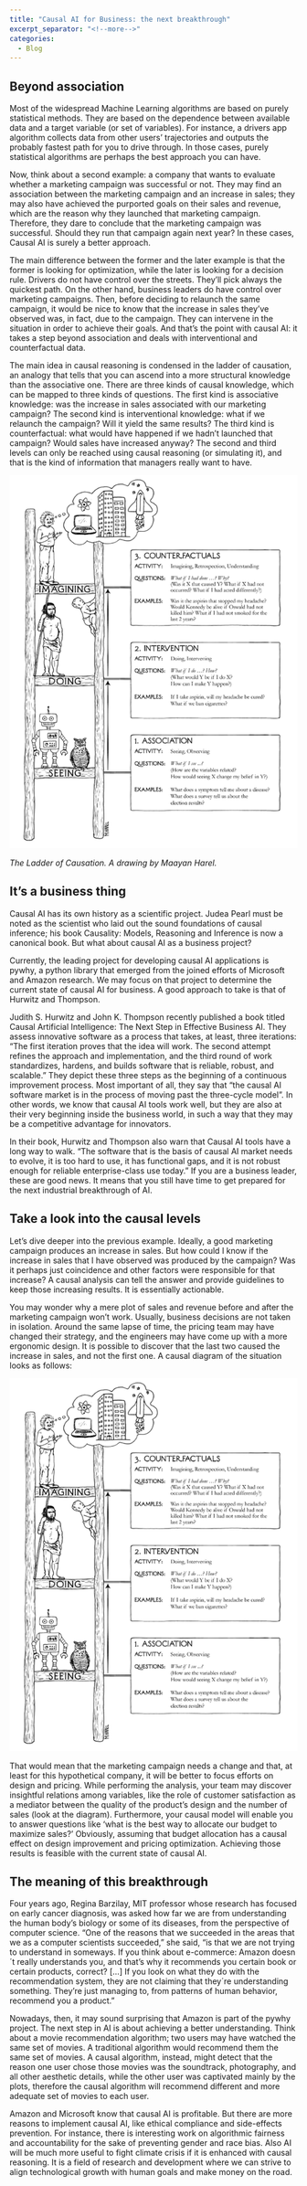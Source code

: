 ```yaml
---
title: "Causal AI for Business: the next breakthrough"
excerpt_separator: "<!--more-->"
categories:
  - Blog
---
```


## Beyond association

Most of the widespread Machine Learning algorithms are based on purely statistical methods. They are based
on the dependence between available data and a target variable (or set of variables). For instance, a drivers
app algorithm collects data from other users’ trajectories and outputs the probably fastest path for you to
drive through. In those cases, purely statistical algorithms are perhaps the best approach you can have.

Now, think about a second example: a company that wants to evaluate whether a marketing campaign was
successful or not. They may find an association between the marketing campaign and an increase in sales; they
may also have achieved the purported goals on their sales and revenue, which are the reason why they launched that marketing
campaign. Therefore, they dare to conclude that the marketing campaign was successful. Should they run that campaign again next year? In these cases, Causal AI is surely a better approach.

The main difference between the former and the later example is that the former is looking for optimization,
while the later is looking for a decision rule. Drivers do not have control over the streets. They’ll pick
always the quickest path. On the other hand, business leaders do have control over marketing campaigns. Then,
before deciding to relaunch the same campaign, it would be nice to know that the increase in sales they’ve observed was,
in fact, due to the campaign. They can intervene in the situation in order to achieve their goals. And that’s the point with causal AI: it takes a step beyond association and deals with interventional and counterfactual data.

The main idea in causal reasoning is condensed in the ladder of causation, an analogy that tells that you can
ascend into a more structural knowledge than the associative one. There are three kinds of causal knowledge,
which can be mapped to three kinds of questions. The first kind is associative knowledge: was the increase in sales associated
with our marketing campaign? The second kind is interventional knowledge: what if we relaunch the campaign? Will it yield the same results? The third kind is counterfactual: what would have happened if we hadn’t launched that campaign? Would sales have increased anyway? The second and third levels can only be reached using causal reasoning (or simulating it), and that is the kind of information that managers really want to have.


![LadderOfCausation](assets\images\2024-12-27\the-ladder-of-causation.png)

*The Ladder of Causation. A drawing by Maayan Harel.*


## It’s a business thing

Causal AI has its own history as a scientific project. Judea Pearl must be noted as the scientist who laid out the sound foundations of causal inference; his book Causality: Models, Reasoning and Inference is now a canonical book. But what about causal AI as a business project?

Currently, the leading project for developing causal AI applications is pywhy, a python library that emerged from the joined efforts of Microsoft and Amazon research. We may focus on that project to determine the current state of causal AI for business. A good approach to take is that of Hurwitz and Thompson.

Judith S. Hurwitz and John K. Thompson recently published a book titled Causal Artificial Intelligence: The Next Step in Effective Business AI. They assess innovative software as a process that takes, at least, three iterations: “The first iteration proves that the idea will work. The second attempt refines the approach and implementation, and the third round of work standardizes, hardens, and builds software that is reliable, robust, and scalable.” They depict these three steps as the beginning of a continuous improvement process. Most important of all, they say that “the causal AI software market is in the process of moving past the three-cycle model”. In other words, we know that causal AI tools work well, but they are also at their very beginning inside the business world, in such a way that they may be a competitive advantage for innovators.

In their book, Hurwitz and Thompson also warn that Causal AI tools have a long way to walk. “The software that is the basis of causal AI market needs to evolve, it is too hard to use, it has functional gaps, and it is not robust enough for reliable enterprise-class use today.” If you are a business leader, these are good news. It means that you still have time to get prepared for the next industrial breakthrough of AI.


## Take a look into the causal levels

Let’s dive deeper into the previous example. Ideally, a good marketing campaign produces an increase in sales. But how could I know if the increase in sales that I have observed was produced by the campaign? Was it perhaps just coincidence and other factors were responsible for that increase? A causal analysis can tell the answer and provide guidelines to keep those increasing results. It is essentially actionable.

You may wonder why a mere plot of sales and revenue before and after the marketing campaign won’t work. Usually, business decisions are not taken in isolation. Around the same lapse of time, the pricing team may have changed their strategy, and the engineers may have come up with a more ergonomic design. It is possible to discover that the last two caused the increase in sales, and not the first one. A causal diagram of the situation looks as follows:

![Example Graph](assets\images\2024-12-27\the-ladder-of-causation.png)

That would mean that the marketing campaign needs a change and that, at least for this hypothetical company, it will be better to focus efforts on design and pricing. While performing the analysis, your team may discover insightful relations among variables, like the role of customer satisfaction as a mediator between the quality of the product’s design and the number of sales (look at the diagram). Furthermore, your causal model will enable you to answer questions like ‘what is the best way to allocate our budget to maximize sales?’ Obviously, assuming that budget allocation has a causal effect on design improvement and pricing optimization. Achieving those results is feasible with the current state of causal AI.


## The meaning of this breakthrough

Four years ago, Regina Barzilay, MIT professor whose research has focused on early cancer diagnosis, was asked how far we are from understanding the human body’s biology or some of its diseases, from the perspective of computer science. “One of the reasons that we succeeded in the areas that we as a computer scientists succeeded,” she said, “is that we are not trying to understand in someways. If you think about e-commerce: Amazon doesn´t really understands you, and that’s why it recommends you certain book or certain products, correct? \[…\] If you look on what they do with the recommendation system, they are not claiming that they´re understanding something. They’re just managing to, from patterns of human behavior, recommend you a product.”

Nowadays, then, it may sound surprising that Amazon is part of the pywhy project. The next step in AI is about achieving a better understanding. Think about a movie recommendation algorithm; two users may have watched the same set of movies. A traditional algorithm would recommend them the same set of movies. A causal algorithm, instead, might detect that the reason one user chose those movies was the soundtrack, photography, and all other aesthetic details, while the other user was captivated mainly by the plots, therefore the causal algorithm will recommend different and more adequate set of movies to each user.

Amazon and Microsoft know that causal AI is profitable. But there are more reasons to implement causal AI, like ethical compliance and side-effects prevention. For instance, there is interesting work on algorithmic fairness and accountability for the sake of preventing gender and race bias. Also AI will be much more useful to fight climate crisis if it is enhanced with causal reasoning. It is a field of research and development where we can strive to align technological growth with human goals and make money on the road.